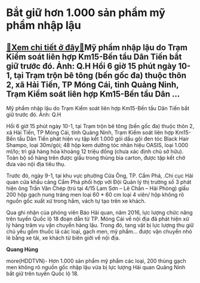 Bắt giữ hơn 1.000 sản phẩm mỹ phẩm nhập lậu
===========================================

[:gift:Xem chi tiết ở đây:gift:](https://hddtvn.com/bat-giu-hon-1-000-san-pham-my-pham-nhap-lau/)Mỹ phẩm nhập lậu do Trạm Kiểm soát liên hợp Km15-Bến tầu Dân Tiến bắt giữ trước đó. Ảnh: Q.H Hồi 6 giờ 15 phút ngày 10-1, tại Trạm trộn bê tông (bến gốc đa) thuộc thôn 2, xã Hải Tiến, TP Móng Cái, tỉnh Quảng Ninh, Trạm Kiểm soát liên hợp Km15-Bến tầu Dân …
----------------------------------------------------------------------------------------------------------------------------------------------------------------------------------------------------------------------------------------------------------------







 






 Mỹ phẩm nhập lậu do Trạm Kiểm soát liên hợp Km15-Bến tầu Dân Tiến bắt giữ trước đó. Ảnh: Q.H 


Hồi 6 giờ 15 phút ngày 10-1, tại Trạm trộn bê tông (bến gốc đa) thuộc thôn 2, xã Hải Tiến, TP Móng Cái, tỉnh Quảng Ninh, Trạm Kiểm soát liên hợp Km15-Bến tầu Dân Tiến phát hiện vụ tập kết 1.000 gói dầu gội đen tóc Black Hair Shampo, loại 30m/gói; 48 hộp kem dưỡng tóc nhãn hiệu OASIS, loại 1.000 ml/lọ; trì giá hàng hóa khoảng 12 triệu đồng (chưa xác định chủ sở hữu). Toàn bộ số hàng trên được giấu trong thùng bìa carton, được tập kết chờ đưa vào nội địa tiêu thụ.


 Trước đó, ngày 9-1, tại khu vực phường Cửa Ông, TP. Cẩm Phả, .Chi cục Hải quan cửa khẩu cảng Cẩm Phả phối hợp với Đội Quản lý thị trường số 3 phát hiện ông Trần Văn Chép (trú tại 4/15 Lam Sơn – Lê Chân – Hải Phòng) giấu 200 hộp gạch nung tráng men loại 60 * 60 cm loại 4 viên/ hộp không rõ nguồn gốc xuất xứ trong hầm, vách tự tạo trên xe khách.


 Qua ghi nhận của phóng viên Báo Hải quan, năm 2016, lực lượng chức năng trên tuyến Quốc lộ 18 đoạn dẫn từ TP. Móng Cái về nội địa đã phát hiện xử lý hàng trăm vụ vận chuyển hàng lậu. Trong đó, tang vật bị lực lượng thu giữ chủ yếu gồm thuốc lá các loại, gạch men, mỹ phẩm… được vận chuyển nhỏ lẻ bằng xe tải, xe khách từ biên giới về nội địa.






**Quang Hùng**



more(HDDTVN)- Hơn 1.000 sản phẩm mỹ phẩm các loại, 200 thùng gạch men không rõ nguồn gốc nhập lậu vừa bị lực lượng Hải quan Quảng Ninh bắt giữ trên tuyến Quốc lộ 18.

